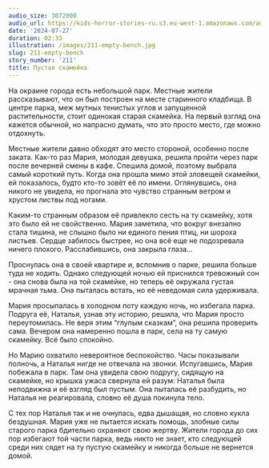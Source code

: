 ```yaml
---
audio_size: 3072000
audio_url: https://kids-horror-stories-ru.s3.eu-west-1.amazonaws.com/audio/211-empty-bench.mp3
date: '2024-07-27'
duration: 02:33
illustration: /images/211-empty-bench.jpg
slug: 211-empty-bench
story_number: '211'
title: Пустая скамейка
---
```


На окраине города есть небольшой парк. Местные жители рассказывают, что он был построен на месте старинного кладбища. В центре парка, меж мутных тенистых углов и запущенной растительности, стоит одинокая старая скамейка. На первый взгляд она кажется обычной, но напрасно думать, что это просто место, где можно отдохнуть.

Местные жители давно обходят это место стороной, особенно после заката. Как-то раз Мария, молодая девушка, решила пройти через парк после вечерней смены в кафе. Спешила домой, поэтому выбрала самый короткий путь. Когда она прошла мимо этой зловещей скамейки, ей показалось, будто кто-то зовёт её по имени. Оглянувшись, она никого не увидела, но прогнала это чувство странным ветром и хрустом листвы под ногами.

Каким-то странным образом её привлекло сесть на ту скамейку, хотя это было ей не свойственно. Мария заметила, что вокруг внезапно стала тишина, не слышно было ни единого пения птиц, ни шороха листьев. Сердце забилось быстрее, но она всё еще не подозревала ничего плохого. Расслабившись, она закрыла глаза...

Проснулась она в своей квартире и, вспомнив о парке, решила больше туда не ходить. Однако следующей ночью ей приснился тревожный сон - она снова была на той скамейке, но теперь её окружала густая мрачная тьма. Она пыталась встать, но её неведомая сила удерживала.

Мария просыпалась в холодном поту каждую ночь, но избегала парка. Подруга её, Наталья, узнав эту историю, решила, что Мария просто переутомилась. Не веря этим “глупым сказкам”, она решила проверить сама. Вечером она намеренно пошла в парк, села на ту самую скамейку. Всё было спокойно.

Но Марию охватило невероятное беспокойство. Часы показывали полночь, а Наталья нигде не отвечала на звонки. Испугавшись, Мария побежала в парк. Там она увидела свою подругу, сидящую на скамейке, но крышка ужаса свернула ей разум: Наталья была неподвижна и её взгляд был пустым. Она пыталась её разбудить, но Наталья не реагировала, словно её душа покинула тело.

С тех пор Наталья так и не очнулась, едва дышащая, но словно кукла бездушная. Мария уже не пытается искать помощь, злобные силы старого парка бдительно охраняют свою жертву. Жители города до сих пор избегают той части парка, ведь никто не знает, кто следующей среди них сядет на ту пустую скамейку и никогда больше не вернется домой.